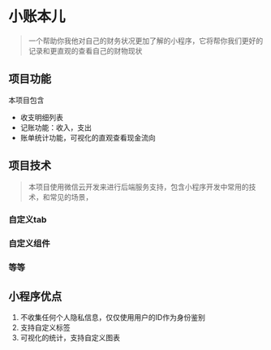 # 小账本儿
> 一个帮助你我他对自己的财务状况更加了解的小程序，它将帮你我们更好的记录和更直观的查看自己的财物现状
## 项目功能
本项目包含
- 收支明细列表
- 记账功能：收入，支出
- 账单统计功能，可视化的直观查看现金流向
## 项目技术
> 本项目使用微信云开发来进行后端服务支持，包含小程序开发中常用的技术，和常见的场景，
### 自定义tab
### 自定义组件
### 等等
## 小程序优点
1. 不收集任何个人隐私信息，仅仅使用用户的ID作为身份鉴别
2. 支持自定义标签
3. 可视化的统计，支持自定义图表


